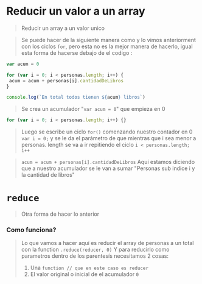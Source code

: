 # Reducir un valor a un array
> Reducir un array a un valor unico

> Se puede hacer de la siguiente manera como y lo vimos anteriorment con los ciclos ```for```, pero esta no es la mejor manera de hacerlo, igual esta forma de hacerse debajo de el codigo :

```js
var acum = 0

for (var i = 0; i < personas.length; i++) {
 acum = acum + personas[i].cantidadDeLibros
}

console.log(`En total todos tienen ${acum} libros`)

```

> Se crea un acumulador "```var acum = 0```" que empieza en 0 

```js 
for (var i = 0; i < personas.length; i++) {}
```
>Luego se escribe un ciclo ``` for() ``` comenzando nuestro contador en 0 ``` var i = 0;``` y se le da el parámetro de que mientras que i sea menor a personas. length se va a ir repitiendo el ciclo ```i < personas.length; i++```

>```acum = acum + personas[i].cantidadDeLibros```
>Aquí estamos diciendo que a nuestro acumulador se le van a sumar "Personas sub indice i y la cantidad de libros"

# ```reduce```
> Otra forma de hacer lo anterior
 ### Como funciona?
> Lo que vamos a hacer aquí es reducir el array de personas a un total con la function ```.reduce(reducer, 0)```
> Y para reducirlo como parametros dentro de los parentesís necesitamos 2 cosas:
> 1. Una ```function // que en este caso es reducer```
> 2. El valor original o inicial de el acumulador ```0 ```

```

